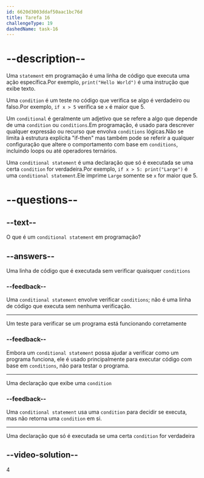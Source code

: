 ```yaml
---
id: 6620d3003ddaf50aac1bc76d
title: Tarefa 16
challengeType: 19
dashedName: task-16
---
```


# --description--

Uma `statement` em programação é uma linha de código que executa uma ação específica.Por exemplo, `print("Hello World")` é uma instrução que exibe texto.

Uma `condition` é um teste no código que verifica se algo é verdadeiro ou falso.Por exemplo, `if x > 5` verifica se `x` é maior que 5.

Um `conditional` é geralmente um adjetivo que se refere a algo que depende de uma `condition` ou `conditions`.Em programação, é usado para descrever qualquer expressão ou recurso que envolva `conditions` lógicas.Não se limita à estrutura explícita "if-then" mas também pode se referir a qualquer configuração que altere o comportamento com base em `conditions`, incluindo loops ou até operadores ternários.

Uma `conditional statement` é uma declaração que só é executada se uma certa `condition` for verdadeira.Por exemplo, `if x > 5: print("Large")` é uma `conditional statement`.Ele imprime `Large` somente se `x` for maior que 5.

# --questions--

## --text--

O que é um `conditional statement` em programação?

## --answers--

Uma linha de código que é executada sem verificar quaisquer `conditions`

### --feedback--

Uma `conditional statement` envolve verificar `conditions`; não é uma linha de código que executa sem nenhuma verificação.

---

Um teste para verificar se um programa está funcionando corretamente

### --feedback--

Embora um `conditional statement` possa ajudar a verificar como um programa funciona, ele é usado principalmente para executar código com base em `conditions`, não para testar o programa.

---

Uma declaração que exibe uma `condition`

### --feedback--

Uma `conditional statement` usa uma `condition` para decidir se executa, mas não retorna uma `condition` em si.

---

Uma declaração que só é executada se uma certa `condition` for verdadeira

## --video-solution--

4
